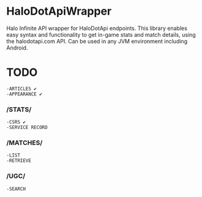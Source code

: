 # HaloDotApiWrapper
Halo Infinite API wrapper for HaloDotApi endpoints. This library enables easy syntax and functionality to get in-game stats and match details, using the halodotapi.com API. Can be used in any JVM environment including Android.

# TODO
    -ARTICLES ✔️
    -APPEARANCE ✔️
### /STATS/
    -CSRS ✔️
    -SERVICE RECORD
### /MATCHES/
    -LIST
    -RETRIEVE
### /UGC/
    -SEARCH
